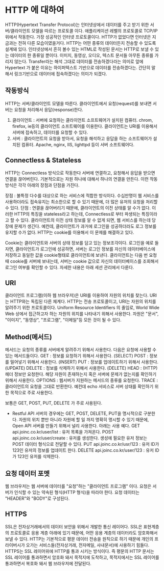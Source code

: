 # HTTP 에 대하여
HTTP(Hypertext Transfer Protocol)는 인터넷상에서 데이터를 주고 받기 위한 서버/클라이언트 모델을 따르는 프로토콜 이다. 애플리케이션 레벨의 프로토콜로 TCP/IP위에서 작동한다.
가장 성공적인 인터넷 프로토콜이다. HTTP가 없었다면 인터넷은 지금과는 전혀 다른 모습이였을거다.
HTTP는 어떤 종류의 데이터든지 전송할 수 있도록 설계돼 있다. 인터넷상에서 흔히 볼수 있는 HTML로 작성된 문서는 HTTP로 보낼 수 있는 데이터의 한 종류일 뿐이다. 이미지, 동영상, 오디오, 텍스트 문서들 아무튼 종류를 가리지 않는다.
Transfer라는 해석 그대로 데이터를 전송하겠다라는 의미로 앞에 Hypertext 가 붙은 이유는 하이퍼텍스트 기반으로 데이터를 전송하겠다는. 간단히 말해서 링크기반으로 데이터에 접속하겠다는 의미가 되겠다.

## 작동방식
HTTP는 서버/클라이언트 모델을 따른다. 클라이언트에서 요청(request)를 보내면 서버는 요청을 처리해서 응답(response)한다.
1. 클라이언트 : 서버에 요청하는 클라이언트 소프트웨어가 설치된 컴퓨터. chrom, firefox, ie등의 클라이언트 소프트웨어를 이용한다. 클라이언트는 URI를 이용해서 서버에 접속하고, 데이터를 요청할 수 있다.
2. 서버 : 클라이언트의 요청을 받아서, 요청을 해석하고 응답을 하는 소프트웨어가 설치된 컴퓨터. Apache, nginx, IIS, lighttpd 등이 서버 소프트웨어다.

## Connectless & Stateless
HTTP는 Connectless 방식으로 작동한다 서버에 연결하고, 요청해서 응답을 받으면 연결을 끊어버린다. 기본적으로는 자원 하나에 대해서 하나의 연결을 만든다. 이런 작동방식은 각각 아래의 장점과 단점을 가진다.

장점 : 불특정 다수를 대상으로 하는 서비스에 적합한 방식이다. 수십만명이 웹 서비스를 사용하더라도 접속유지는 최소한으로 할 수 있기 때문에, 더 많은 유저의 요청을 처리할 수 있다.
단점 : 연결을 끊어버리기 때문에, 클라이언트의 이전 상태를 알 수가 없다. 이러한 HTTP의 특징을 stateless라고 하는데, Connectless로 부터 파생되는 특징이라고 할 수 있다. 클라이언트의 이전 상태 정보를 알 수 없게 되면, 웹 서비스를 하는데 당장에 문제가 생긴다. 예컨데, 클라이언트가 과거에 로그인을 성공하더라도 로그 정보를 유지할 수가 없다. HTTP는 cookie를 이용해서 이 문제를 해결하고 있다.

Cookie는 클라이언트와 서버의 상태 정보를 담고 있는 정보조각이다. 로그인을 예로 들자면, 클라이언트가 로그인에 성공하면, 서버는 로그인 정보를 자신의 데이터베이스에 저장하고 동일한 값을 cookie형태로 클라이언트에 보낸다. 클라이언트는 다음 번 요청때 cookie를 서버에 보내는데, 서버는 cookie 값으로 자신의 데이터베이스를 조회해서 로그인 여부를 확인할 수 있다. 자세한 내용은 아래 세션 관리에서 다룬다.

## URI
클라이언트 프로그램(이하 웹 브라우저)은 URI를 이용하여 자원의 위치를 찾는다. URI는 HTTP와는 독립된 다른 체계다. HTTP는 전송 프로토콜이고, URI는 자원의 위치를 알려주기 위한 프로토콜이다. Uniform Resource Identifiers 의 줄임로, World Wide Web 상에서 접근하고자 하는 자원의 위치를 나타내기 위해서 사용한다. 자원은 "문서", "이미지", "동영상", "프로그램", "이메일"등 모든 것이 될 수 있다.

## Method(메서드)
메서드는 요청의 종류를 서버에게 알려주기 위해서 사용한다. 다음은 요청에 사용할 수 있는 메서드들이다.
GET : 정보를 요청하기 위해서 사용한다. (SELECT)
POST : 정보를 밀어넣기 위해서 사용한다. (INSERT)
PUT : 정보를 업데이트하기 위해서 사용한다. (UPDATE)
DELETE : 정보를 삭제하기 위해서 사용한다. (DELETE)
HEAD : (HTTP)헤더 정보만 요청한다. 해당 자원이 존재하는지 혹은 서버에 문제가 없는지를 확인하기 위해서 사용한다.
OPTIONS : 웹서버가 지원하는 메서드의 종류를 요청한다.
TRACE : 클라이언트의 요청을 그대로 반환한다. 예컨데 echo 서비스로 서버 상태를 확인하기 위한 목적으로 주로 사용한다.

보통은 GET, POST, PUT, DELETE 가 주로 사용된다.
- Restful API 서버의 경우에는 GET, POST, DELETE, PUT을 명시적으로 구분한다. 자원의 위치 뿐만 아니라 자원에 할 일 까지 명확히 명시할 수 있기 때문에, Open API 서버를 만들기 위해서 널리 사용한다. 아래는 사용 예다.
GET api.joinc.co.kr/user/list : 유저 목록을 가져온다.
POST api.joinc.co.kr/user/create : 유저를 생성한다. 생성에 필요한 유저 정보는 POST 데이터 형식으로 전달할 수 있다.
PUT api.joinc.co.kr/usr/123 : 유저 ID가 123인 유저의 정보를 업데이트 한다.
DELETE api.joinc.co.kr/user/123 : 유저 ID가 123인 유저를 삭제한다.

## 요청 데이터 포멧
웹 브라우저는 웹 서버에 데이터를 "요청"하는 "클라이언트 프로그램" 이다. 요청은 서버가 인식할 수 있는 약속된 형식(HTTP 형식)을 따라야 한다.
요청 데이터는 "HEADER"와 "BODY"로 구성된다.

## HTTPS
SSL은 전자상거래에서의 데이터 보안을 위해서 개발한 통신 레이어다. SSL은 표현계층의 프로토콜로 응용 계층 아래에 있기 때문에, 어떤 응용 계층의 데이터라도 암호화해서 보낼 수 있다.
HTTP는 기본적으로 평문 데이터 전송을 원칙으로 하기 때문에 개인의 프라이버시가 오가는 서비스들(전자상거래, 전자메일, 사내문서)에 사용하기 힘들다. HTTPS는 SSL 레이어위에 HTTP를 통과 시키는 방식이다. 즉 평문의 HTTP 문서는 SSL 레이어를 통과하면서 암호화 돼서 목적지에 도착하고, 목적지에서는 SSL 레이어를 통과하면서 복호화 돼서 웹 브라우저에 전달된다.
